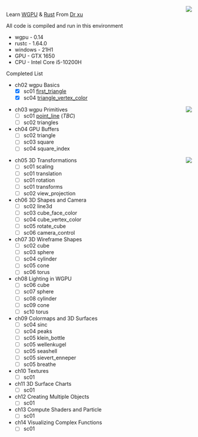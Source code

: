 <img align="right" src="https://wgpu.rs/logo.min.svg">

Learn [WGPU](https://wgpu.rs/) & [Rust](https://www.rust-lang.org/) From [Dr xu](https://drxudotnet.com/)


All code is compiled and run in this environment
* wgpu    - 0.14
* rustc   - 1.64.0
* windows - 21H1
* GPU     - GTX 1650
* CPU     - Intel Core i5-10200H

Completed List
* ch02 wgpu Basics
  - [x] sc01 [first_triangle](./examples/ch02/first_triangle.rs)
  - [x] sc04 [triangle_vertex_color](./examples/ch02/triangle_vertex_color.rs)

<img align="right" src="https://www.rust-lang.org/static/images/rust-logo-blk.svg">

* ch03 wgpu Primitives
  - [ ] sc01 [point_line](./examples/ch03/point_line.rs) (*TBC*)
  - [ ] sc02 triangles
* ch04 GPU Buffers
  - [ ] sc02 triangle
  - [ ] sc03 square
  - [ ] sc04 square_index

<img align="right" src="https://drxudotnet.com/images/xu_logo.png">


* ch05 3D Transformations
  - [ ] sc01 scaling
  - [ ] sc01 translation
  - [ ] sc01 rotation
  - [ ] sc01 transforms
  - [ ] sc02 view_projection
* ch06 3D Shapes and Camera
  - [ ] sc02 line3d
  - [ ] sc03 cube_face_color
  - [ ] sc04 cube_vertex_color
  - [ ] sc05 rotate_cube
  - [ ] sc06 camera_control
* ch07 3D Wireframe Shapes
  - [ ] sc02 cube
  - [ ] sc03 sphere
  - [ ] sc04 cylinder
  - [ ] sc05 cone
  - [ ] sc06 torus
* ch08 Lighting in WGPU
  - [ ] sc06 cube
  - [ ] sc07 sphere
  - [ ] sc08 cylinder
  - [ ] sc09 cone
  - [ ] sc10 torus
* ch09 Colormaps and 3D Surfaces
  - [ ] sc04 sinc
  - [ ] sc04 peaks
  - [ ] sc05 klein_bottle
  - [ ] sc05 wellenkugel
  - [ ] sc05 seashell
  - [ ] sc05 sievert_enneper
  - [ ] sc05 breathe
* ch10 Textures
  - [ ] sc01
* ch11 3D Surface Charts
  - [ ] sc01
* ch12 Creating Multiple Objects
  - [ ] sc01
* ch13 Compute Shaders and Particle
  - [ ] sc01
* ch14 Visualizing Complex Functions
  - [ ] sc01